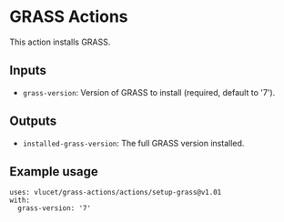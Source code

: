 # GRASS Actions

This action installs GRASS.

## Inputs

* `grass-version`: Version of GRASS to install (required, default to '7').

## Outputs

* `installed-grass-version`: The full GRASS version installed.

## Example usage

```
uses: vlucet/grass-actions/actions/setup-grass@v1.01
with:
  grass-version: '7'
```